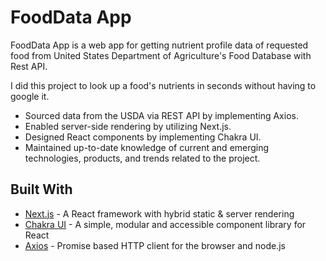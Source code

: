 <h1>FoodData App</h1>

<p>FoodData App is a web app for getting nutrient profile data of requested food from United States Department of Agriculture's Food Database with Rest API.</p>
<p>I did this project to look up a food's nutrients in seconds without having to google it.</p>

<ul>
  <li>Sourced data from the USDA via REST API by implementing Axios.</li>
  <li>Enabled server-side rendering by utilizing Next.js.</li>
    <li>Designed React components by implementing Chakra UI.</li>
    <li>Maintained up-to-date knowledge of current and emerging technologies, products, and trends related to the project.</li>
</ul>

## Built With

- [Next.js](https://nextjs.org/) - A React framework with hybrid static & server rendering
- [Chakra UI](https://chakra-ui.com/) - A simple, modular and accessible component library for React
- [Axios](https://axios-http.com/) - Promise based HTTP client for the browser and node.js
